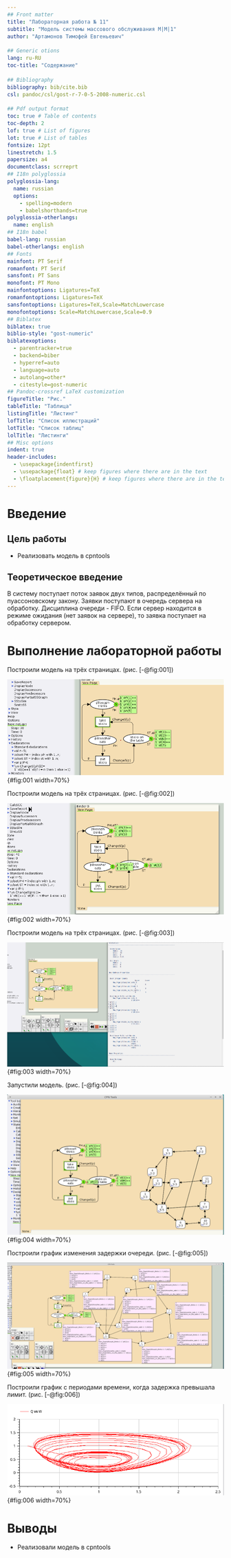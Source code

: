 ```yaml
---
## Front matter
title: "Лабораторная работа № 11"
subtitle: "Модель системы массового обслуживания M|M|1"
author: "Артамонов Тимофей Евгеньевич"

## Generic otions
lang: ru-RU
toc-title: "Содержание"

## Bibliography
bibliography: bib/cite.bib
csl: pandoc/csl/gost-r-7-0-5-2008-numeric.csl

## Pdf output format
toc: true # Table of contents
toc-depth: 2
lof: true # List of figures
lot: true # List of tables
fontsize: 12pt
linestretch: 1.5
papersize: a4
documentclass: scrreprt
## I18n polyglossia
polyglossia-lang:
  name: russian
  options:
	- spelling=modern
	- babelshorthands=true
polyglossia-otherlangs:
  name: english
## I18n babel
babel-lang: russian
babel-otherlangs: english
## Fonts
mainfont: PT Serif
romanfont: PT Serif
sansfont: PT Sans
monofont: PT Mono
mainfontoptions: Ligatures=TeX
romanfontoptions: Ligatures=TeX
sansfontoptions: Ligatures=TeX,Scale=MatchLowercase
monofontoptions: Scale=MatchLowercase,Scale=0.9
## Biblatex
biblatex: true
biblio-style: "gost-numeric"
biblatexoptions:
  - parentracker=true
  - backend=biber
  - hyperref=auto
  - language=auto
  - autolang=other*
  - citestyle=gost-numeric
## Pandoc-crossref LaTeX customization
figureTitle: "Рис."
tableTitle: "Таблица"
listingTitle: "Листинг"
lofTitle: "Список иллюстраций"
lotTitle: "Список таблиц"
lolTitle: "Листинги"
## Misc options
indent: true
header-includes:
  - \usepackage{indentfirst}
  - \usepackage{float} # keep figures where there are in the text
  - \floatplacement{figure}{H} # keep figures where there are in the text
---
```



# Введение

## Цель работы

- Реализовать модель в cpntools

## Теоретическое введение

В систему поступает поток заявок двух типов, распределённый по пуассоновскому закону. Заявки поступают в очередь сервера на обработку. 
Дисциплина очереди - FIFO. Если сервер находится в режиме ожидания (нет заявок на сервере), то заявка поступает на обработку сервером.

# Выполнение лабораторной работы

Построили модель на трёх страницах. (рис. [-@fig:001])

![Главная страница System](image/1.PNG){#fig:001 width=70%}

Построили модель на трёх страницах. (рис. [-@fig:002])

![Страница Arrivals - генератор заявок](image/2.PNG){#fig:002 width=70%}

Построили модель на трёх страницах. (рис. [-@fig:003])

![Страница Server - сервер обработки заявок](image/3.PNG){#fig:003 width=70%}

Запустили модель. (рис. [-@fig:004])

![Результат работы модели](image/4.PNG){#fig:004 width=70%}

Построили график изменения задержки очереди. (рис. [-@fig:005])

![График изменения задержки очереди](image/5.PNG){#fig:005 width=70%}

Построили график с периодами времени, когда задержка превышала лимит. (рис. [-@fig:006])

![Периоды времени, когда значения задержки в очереди превышали заданное значение в 200 единиц](image/6.PNG){#fig:006 width=70%}

# Выводы

- Реализовали модель в cpntools
